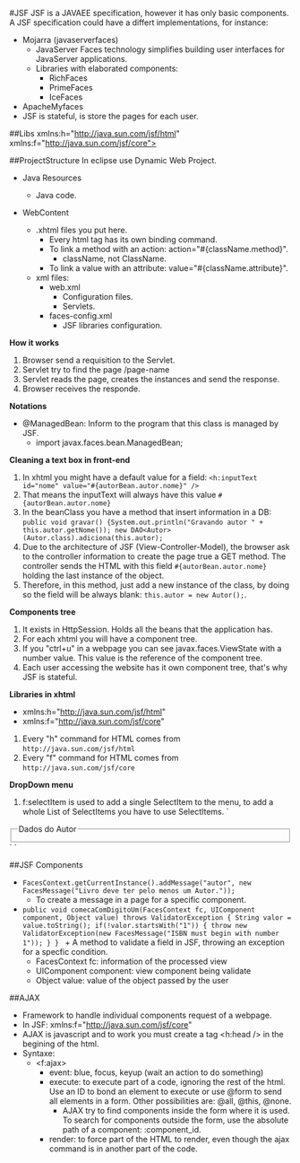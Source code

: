 #JSF
JSF is a JAVAEE specification, however it has only basic components.
A JSF specification could have a differt implementations, for instance:
- Mojarra (javaserverfaces)
    + JavaServer Faces technology simplifies building user interfaces for JavaServer applications.
    + Libraries with elaborated components:
        * RichFaces
        * PrimeFaces
        * IceFaces
- ApacheMyfaces
- JSF is stateful, is store the pages for each user.

##Libs
    xmlns:h="http://java.sun.com/jsf/html" 
    xmlns:f="http://java.sun.com/jsf/core">

##ProjectStructure
In eclipse use Dynamic Web Project. 

- Java Resources
    + Java code.

- WebContent
    + .xhtml files you put here.
        * Every html tag has its own binding command. 
        * To link a method with an action: action="#{className.method}".
            - className, not ClassName.
        * To link a value with an attribute: value="#{className.attribute}".
    + xml files:
        * web.xml
            - Configuration files.
            - Servlets.
        * faces-config.xml
            - JSF libraries configuration.

**How it works**
1. Browser send a requisition to the Servlet.
2. Servlet try to find the page /page-name
3. Servlet reads the page, creates the instances and send the response.
4. Browser receives the responde.

**Notations**
- @ManagedBean: Inform to the program that this class is managed by JSF.
    + import javax.faces.bean.ManagedBean;

**Cleaning a text box in front-end**
1. In xhtml you might have a default value for a field:
    `<h:inputText id="nome" value="#{autorBean.autor.nome}" />`
2. That means the inputText will always have this value `#{autorBean.autor.nome}`
3. In the beanClass you have a method that insert information in a DB:
    `public void gravar() {System.out.println("Gravando autor " + this.autor.getNome()); new DAO<Autor>(Autor.class).adiciona(this.autor);`
4. Due to the architecture of JSF (View-Controller-Model), the browser ask to the controller information to create the page true a GET method. The controller sends the HTML with this field `#{autorBean.autor.nome}` holding the last instance of the object.
5. Therefore, in this method, just add a new instance of the class, by doing so the field will be always blank: `this.autor = new Autor();`.
     
**Components tree**
1. It exists in HttpSession. Holds all the beans that the application has. 
2. For each xhtml you will have a component tree.
3. If you "ctrl+u" in a webpage you can see javax.faces.ViewState with a number value. This value is the reference of the component tree.
4. Each user accessing the website has it own component tree, that's why JSF is stateful.

**Libraries in xhtml**
- xmlns:h="http://java.sun.com/jsf/html"
- xmlns:f="http://java.sun.com/jsf/core"

1. Every "h" command for HTML comes from `http://java.sun.com/jsf/html`
2. Every "f" command for HTML comes from `http://java.sun.com/jsf/core`

**DropDown menu**
1. f:selectItem is used to add a single SelectItem to the menu, to add a whole List of SelectItems you have to use SelectItems.
`
<fieldset>
            <legend>Dados do Autor</legend>
            <h:outputLabel value="Selecione Autor: " for="autor"/>
            <h:selectOneMenu>
                <f:selectItems value="#{livroBean.autores}" var="autor" 
                    itemLabel="#{autor.name}"
                    itemValue="{autor.id}"/>                
            </h:selectOneMenu>
            <h:commandButton value="Gravar Autor"/>
        </fieldset>`
`

##JSF Components
 - `FacesContext.getCurrentInstance().addMessage("autor", new FacesMessage("Livro deve ter pelo menos um Autor."));`
     + To create a message in a page for a specific component.
- `public void comecaComDigitoUm(FacesContext fc, UIComponent component, Object value) throws ValidatorException {
        String valor = value.toString();
        if(!valor.startsWith("1")) {
            throw new ValidatorException(new FacesMessage("ISBN must begin with number 1"));
        }
    }
`    + A method to validate a field in JSF, throwing an exception for a specfic condition.
    + FacesContext fc: information of the processed view
    + UIComponent component: view component being validate
    + Object value: value of the object passed by the user

##AJAX
- Framework to handle individual components request of a webpage.
- In JSF: xmlns:f="http://java.sun.com/jsf/core"
- AJAX is javascript and to work you must create a tag <h:head /> in the begining of the html.
- Syntaxe:
    + <f:ajax>
        * event: blue, focus, keyup (wait an action to do something) 
        * execute: to execute part of a code, ignoring the rest of the html. Use an ID to bond an element to execute or use @form to send all elements in a form. Other possibilities are: @all, @this, @none.
            - AJAX try to find components inside the form where it is used. To search for components outside the form, use the absolute path of a component: :component_id.
        * render: to force part of the HTML to render, even though the ajax command is in another part of the code.


